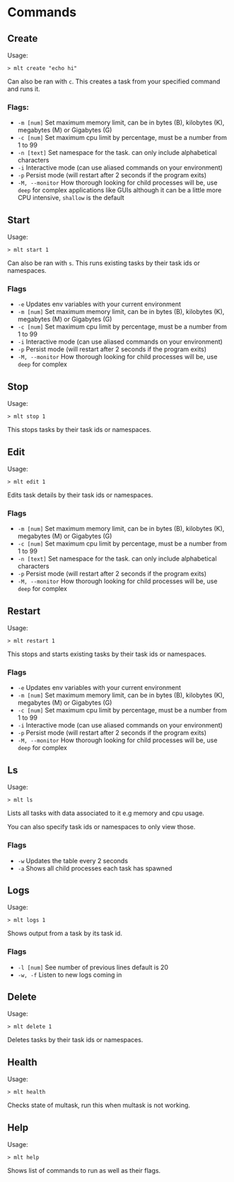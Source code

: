 # Commands

## Create
Usage:
```
> mlt create "echo hi"
```
Can also be ran with `c`.
This creates a task from your specified command and runs it.

### Flags:
- `-m [num]` Set maximum memory limit, can be in bytes (B), kilobytes (K), megabytes (M) or Gigabytes (G)
- `-c [num]` Set maximum cpu limit by percentage, must be a number from 1 to 99
- `-n [text]` Set namespace for the task. can only include alphabetical characters
- `-i` Interactive mode (can use aliased commands on your environment)
- `-p` Persist mode (will restart after 2 seconds if the program exits)
- `-M, --monitor` How thorough looking for child processes will be, use `deep` for complex 
applications like GUIs although it can be a little more CPU intensive, `shallow` is the default

## Start
Usage:
```
> mlt start 1
```
Can also be ran with `s`.
This runs existing tasks by their task ids or namespaces.

### Flags
- `-e` Updates env variables with your current environment
- `-m [num]` Set maximum memory limit, can be in bytes (B), kilobytes (K), megabytes (M) or Gigabytes (G)
- `-c [num]` Set maximum cpu limit by percentage, must be a number from 1 to 99
- `-i` Interactive mode (can use aliased commands on your environment)
- `-p` Persist mode (will restart after 2 seconds if the program exits)
- `-M, --monitor` How thorough looking for child processes will be, use `deep` for complex 

## Stop
Usage:
```
> mlt stop 1
```
This stops tasks by their task ids or namespaces.

## Edit
Usage:
```
> mlt edit 1
```
Edits task details by their task ids or namespaces.

### Flags
- `-m [num]` Set maximum memory limit, can be in bytes (B), kilobytes (K), megabytes (M) or Gigabytes (G)
- `-c [num]` Set maximum cpu limit by percentage, must be a number from 1 to 99
- `-n [text]` Set namespace for the task. can only include alphabetical characters
- `-p` Persist mode (will restart after 2 seconds if the program exits)
- `-M, --monitor` How thorough looking for child processes will be, use `deep` for complex 

## Restart
Usage:
```
> mlt restart 1
```
This stops and starts existing tasks by their task ids or namespaces.

### Flags
- `-e` Updates env variables with your current environment
- `-m [num]` Set maximum memory limit, can be in bytes (B), kilobytes (K), megabytes (M) or Gigabytes (G)
- `-c [num]` Set maximum cpu limit by percentage, must be a number from 1 to 99
- `-i` Interactive mode (can use aliased commands on your environment)
- `-p` Persist mode (will restart after 2 seconds if the program exits)
- `-M, --monitor` How thorough looking for child processes will be, use `deep` for complex 

## Ls
Usage:
```
> mlt ls
```
Lists all tasks with data associated to it e.g memory and cpu usage.

You can also specify task ids or namespaces to only view those.

### Flags
- `-w` Updates the table every 2 seconds
- `-a` Shows all child processes each task has spawned

## Logs
Usage:
```
> mlt logs 1
```

Shows output from a task by its task id.

### Flags
- `-l [num]` See number of previous lines default is 20
- `-w, -f` Listen to new logs coming in

## Delete
Usage:
```
> mlt delete 1
```
Deletes tasks by their task ids or namespaces.

## Health
Usage:
```
> mlt health
```
Checks state of multask, run this when multask is not working.

## Help
Usage:
```
> mlt help
```
Shows list of commands to run as well as their flags.
